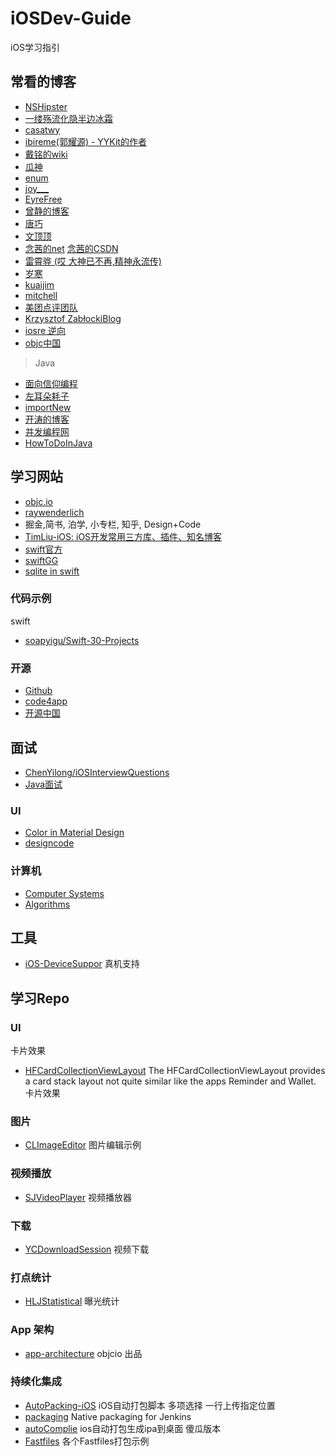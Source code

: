 # iOSDev-Guide
iOS学习指引

## 常看的博客

* [NSHipster](http://nshipster.com/)
* [一缕殇流化隐半边冰霜](https://halfrost.com/)
* [casatwy](https://casatwy.com/)
* [ibireme(郭耀源) - YYKit的作者](http://blog.ibireme.com/)
* [戴铭的wiki](https://github.com/ming1016/study/wiki)
* [瓜神](http://www.desgard.com/)
* [enum](http://enumsblog.com/)
* [joy___](https://www.jianshu.com/u/9c51a213b02e)
* [EyreFree](https://www.eyrefree.org/)
* [曾静的博客](http://blog.devzeng.com/#blog)
* [唐巧](http://blog.devtang.com/)
* [文顶顶](http://wendingding.com/)
* [念茜的net](https://nianxi.net/)  [念茜的CSDN](https://blog.csdn.net/yiyaaixuexi)
* [雷霄骅 (哎 大神已不再,精神永流传)](https://blog.csdn.net/leixiaohua1020)
* [岁寒](https://lvwenhan.com/)
* [kuaijim](http://kuailejim.com/#blog)
* [mitchell](http://mitchell-dream-god.com/)
* [美团点评团队](https://tech.meituan.com/)
* [Krzysztof ZabłockiBlog](http://merowing.info/post/)
* [iosre 逆向](http://bbs.iosre.com/)
* [objc中国](https://objccn.io/)

> Java

* [面向信仰编程](https://draveness.me/)
* [左耳朵耗子](https://coolshell.cn/articles/author/haoel)
* [importNew](http://www.importnew.com/)
* [开涛的博客](https://494947.kuaizhan.com/)
* [并发编程网](http://ifeve.com/)
* [HowToDoInJava](https://howtodoinjava.com/)


## 学习网站

* [objc.io](https://www.objc.io/)
* [raywenderlich](https://www.raywenderlich.com/)
* 掘金,简书, 泊学, 小专栏, 知乎, Design+Code
* [TimLiu-iOS: iOS开发常用三方库、插件、知名博客](https://github.com/Tim9Liu9/TimLiu-iOS)
* [swift官方](https://swift.org/documentation/#the-swift-programming-language)
* [swiftGG](http://swift.gg/)
* [sqlite in swift](http://www.theappguruz.com/blog/use-sqlite-database-swift)

### 代码示例

swift

* [soapyigu/Swift-30-Projects](https://github.com/soapyigu/Swift-30-Projects)

### 开源

* [Github](https://github.com/)
* [code4app](http://www.code4app.com/)
* [开源中国](https://www.oschina.net/project/)

## 面试

* [ChenYilong/iOSInterviewQuestions](https://github.com/ChenYilong/iOSInterviewQuestions)
* [Java面试](https://github.com/kdn251/interviews/blob/master/README-zh-cn.md)
 
### UI

* [Color in Material Design](https://material.io/guidelines/style/color.html#color-color-palette)
* [designcode](https://v1.designcode.io/iosdesign)

### 计算机

* [Computer Systems](https://www.cs.cmu.edu/afs/cs/academic/class/15213-m16/www/index.html)
* [Algorithms](https://algs4.cs.princeton.edu/home/)

## 工具

- [iOS-DeviceSuppor](https://github.com/iGhibli/iOS-DeviceSupport) 真机支持

## 学习Repo

### UI 

卡片效果

- [HFCardCollectionViewLayout](https://github.com/hfrahmann/HFCardCollectionViewLayout) The HFCardCollectionViewLayout provides a card stack layout not quite similar like the apps Reminder and Wallet. 卡片效果

### 图片

- [CLImageEditor](https://github.com/yackle/CLImageEditor) 图片编辑示例

### 视频播放

- [SJVideoPlayer](https://github.com/changsanjiang/SJVideoPlayer) 视频播放器

### 下载

- [YCDownloadSession](https://github.com/onezens/YCDownloadSession) 视频下载

### 打点统计

- [HLJStatistical](https://github.com/BulletWu/HLJStatistical) 曝光统计

### App 架构

- [app-architecture](https://github.com/objcio/app-architecture) objcio 出品

### 持续化集成 

- [AutoPacking-iOS](https://github.com/stackhou/AutoPacking-iOS)  iOS自动打包脚本 多项选择 一行上传指定位置
- [packaging](https://github.com/jenkinsci/packaging)  Native packaging for Jenkins 
- [autoComplie](https://github.com/housenkui/autoComplie) ios自动打包生成ipa到桌面 傻瓜版本
- [Fastfiles](https://github.com/thierryxing/Fastfiles)  各个Fastfiles打包示例

